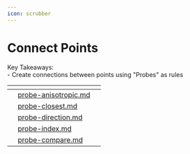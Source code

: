 ```yaml
---
icon: scrubber
---
```


# Connect Points

Key Takeaways:\
\- Create connections between points using "Probes" as rules

<table data-view="cards"><thead><tr><th></th><th data-type="content-ref"></th><th data-hidden data-card-target data-type="content-ref"></th></tr></thead><tbody><tr><td></td><td><a href="probe-anisotropic.md">probe-anisotropic.md</a></td><td></td></tr><tr><td></td><td><a href="probe-closest.md">probe-closest.md</a></td><td></td></tr><tr><td></td><td><a href="probe-direction.md">probe-direction.md</a></td><td></td></tr><tr><td></td><td><a href="probe-index.md">probe-index.md</a></td><td></td></tr><tr><td></td><td><a href="probe-compare.md">probe-compare.md</a></td><td></td></tr></tbody></table>
